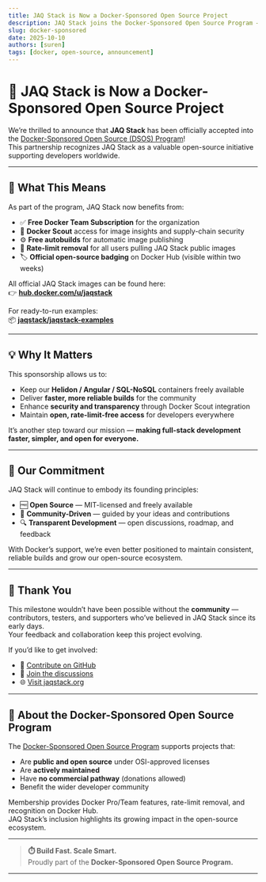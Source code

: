 ```yaml
---
title: JAQ Stack is Now a Docker-Sponsored Open Source Project
description: JAQ Stack joins the Docker-Sponsored Open Source Program — empowering developers with free builds, rate-limit removal, and greater visibility on Docker Hub.
slug: docker-sponsored
date: 2025-10-10
authors: [suren]
tags: [docker, open-source, announcement]
---
```


# 🐳 JAQ Stack is Now a Docker-Sponsored Open Source Project

We’re thrilled to announce that **JAQ Stack** has been officially accepted into the [Docker-Sponsored Open Source (DSOS) Program](https://www.docker.com/community/open-source/)!  
This partnership recognizes JAQ Stack as a valuable open-source initiative supporting developers worldwide.

---

## 🎉 What This Means

As part of the program, JAQ Stack now benefits from:

- ✅ **Free Docker Team Subscription** for the organization  
- 🧩 **Docker Scout** access for image insights and supply-chain security  
- ⚙️ **Free autobuilds** for automatic image publishing  
- 🚀 **Rate-limit removal** for all users pulling JAQ Stack public images  
- 🏷️ **Official open-source badging** on Docker Hub (visible within two weeks)

All official JAQ Stack images can be found here:  
👉 **[hub.docker.com/u/jaqstack](https://hub.docker.com/u/jaqstack)**

For ready-to-run examples:  
📦 **[jaqstack/jaqstack-examples](https://hub.docker.com/r/jaqstack/jaqstack-examples)**

---

## 💡 Why It Matters

This sponsorship allows us to:

- Keep our **Helidon / Angular / SQL-NoSQL** containers freely available  
- Deliver **faster, more reliable builds** for the community  
- Enhance **security and transparency** through Docker Scout integration  
- Maintain **open, rate-limit-free access** for developers everywhere  

It’s another step toward our mission — **making full-stack development faster, simpler, and open for everyone.**

---

## 🧭 Our Commitment

JAQ Stack will continue to embody its founding principles:

- 🆓 **Open Source** — MIT-licensed and freely available  
- 🤝 **Community-Driven** — guided by your ideas and contributions  
- 🔍 **Transparent Development** — open discussions, roadmap, and feedback  

With Docker’s support, we’re even better positioned to maintain consistent, reliable builds and grow our open-source ecosystem.

---

## 🙌 Thank You

This milestone wouldn’t have been possible without the **community** — contributors, testers, and supporters who’ve believed in JAQ Stack since its early days.  
Your feedback and collaboration keep this project evolving.

If you’d like to get involved:

- 🧰 [Contribute on GitHub](https://github.com/jaqstack/jaqstack)  
- 💬 [Join the discussions](https://github.com/jaqstack/jaqstack/discussions)  
- 🌐 [Visit jaqstack.org](https://jaqstack.org)

---

## 🐳 About the Docker-Sponsored Open Source Program

The [Docker-Sponsored Open Source Program](https://www.docker.com/community/open-source/) supports projects that:

- Are **public and open source** under OSI-approved licenses  
- Are **actively maintained**  
- Have **no commercial pathway** (donations allowed)  
- Benefit the wider developer community  

Membership provides Docker Pro/Team features, rate-limit removal, and recognition on Docker Hub.  
JAQ Stack’s inclusion highlights its growing impact in the open-source ecosystem.

---

> **⏱️ Build Fast. Scale Smart.**  
> Proudly part of the **Docker-Sponsored Open Source Program.**

---
